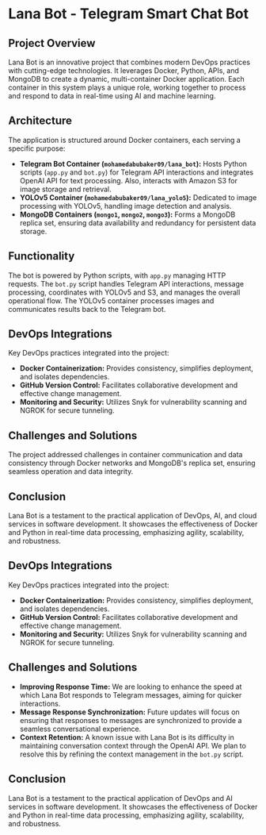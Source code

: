 # Lana Bot - Telegram Smart Chat Bot

## Project Overview

Lana Bot is an innovative project that combines modern DevOps practices with cutting-edge technologies. It leverages Docker, Python, APIs, and MongoDB to create a dynamic, multi-container Docker application. Each container in this system plays a unique role, working together to process and respond to data in real-time using AI and machine learning.

## Architecture

The application is structured around Docker containers, each serving a specific purpose:

- **Telegram Bot Container (`mohamedabubaker09/lana_bot`):** Hosts Python scripts (`app.py` and `bot.py`) for Telegram API interactions and integrates OpenAI API for text processing. Also, interacts with Amazon S3 for image storage and retrieval.
- **YOLOv5 Container (`mohamedabubaker09/lana_yolo5`):** Dedicated to image processing with YOLOv5, handling image detection and analysis.
- **MongoDB Containers (`mongo1`, `mongo2`, `mongo3`):** Forms a MongoDB replica set, ensuring data availability and redundancy for persistent data storage.

## Functionality

The bot is powered by Python scripts, with `app.py` managing HTTP requests. The `bot.py` script handles Telegram API interactions, message processing, coordinates with YOLOv5 and S3, and manages the overall operational flow. The YOLOv5 container processes images and communicates results back to the Telegram bot.

## DevOps Integrations

Key DevOps practices integrated into the project:

- **Docker Containerization:** Provides consistency, simplifies deployment, and isolates dependencies.
- **GitHub Version Control:** Facilitates collaborative development and effective change management.
- **Monitoring and Security:** Utilizes Snyk for vulnerability scanning and NGROK for secure tunneling.

## Challenges and Solutions

The project addressed challenges in container communication and data consistency through Docker networks and MongoDB's replica set, ensuring seamless operation and data integrity.

## Conclusion

Lana Bot is a testament to the practical application of DevOps, AI, and cloud services in software development. It showcases the effectiveness of Docker and Python in real-time data processing, emphasizing agility, scalability, and robustness.


## DevOps Integrations

Key DevOps practices integrated into the project:

- **Docker Containerization:** Provides consistency, simplifies deployment, and isolates dependencies.
- **GitHub Version Control:** Facilitates collaborative development and effective change management.
- **Monitoring and Security:** Utilizes Snyk for vulnerability scanning and NGROK for secure tunneling.

## Challenges and Solutions

- **Improving Response Time:** We are looking to enhance the speed at which Lana Bot responds to Telegram messages, aiming for quicker interactions.
- **Message Response Synchronization:** Future updates will focus on ensuring that responses to messages are synchronized to provide a seamless conversational experience.
- **Context Retention:** A known issue with Lana Bot is its difficulty in maintaining conversation context through the OpenAI API. We plan to resolve this by refining the context management in the `bot.py` script.

## Conclusion

Lana Bot is a testament to the practical application of DevOps and AI services in software development. It showcases the effectiveness of Docker and Python in real-time data processing, emphasizing agility, scalability, and robustness.

